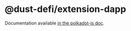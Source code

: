 # @dust-defi/extension-dapp

Documentation available [in the polkadot-js doc](https://polkadot.js.org/docs/extension).

